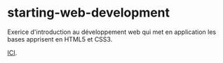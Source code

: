 # starting-web-development

Exerice d'introduction au développement web qui met en application les bases apprisent en HTML5 et CSS3.

[ICI](https://maxco41.github.io/starting-web-developpment/).
